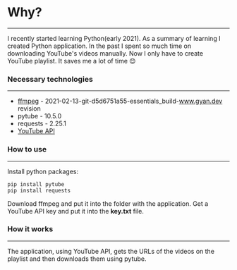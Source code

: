 # Why?
---
I recently started learning Python(early 2021). As a summary of learning I created Python application.
In the past I spent so much time on downloading YouTube's videos manually. Now I only have to create YouTube playlist. It saves me a lot of time 😊
### Necessary technologies
---
* [ffmpeg](https://ffmpeg.org) - 2021-02-13-git-d5d6751a55-essentials_build-www.gyan.dev revision
* pytube - 10.5.0
* requests - 2.25.1
* [YouTube API](https://developers.google.com/youtube/v3)

### How to use
---
Install python packages:
```
pip install pytube
pip install requests
```

Download ffmpeg and put it into the folder with the application.
Get a YouTube API key and put it into the **key.txt** file.
### How it works
---
The application, using YouTube API, gets the URLs of the videos on the playlist and then downloads them using pytube.
